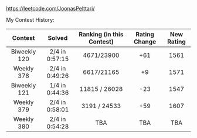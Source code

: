 https://leetcode.com/JoonasPelttari/

My Contest History:

| Contest | Solved | Ranking (in this Contest) | Rating Change | New Rating |
|:---:|:---:|:---:|:---:|:---:|
| Biweekly 120 | 2/4 in 0:57:15 | 4671/23900 | +61 | 1561 |
| Weekly 378 | 2/4 in 0:49:26 | 6617/21165 | +9 | 1571 |
| Biweekly 121 | 1/4 in 0:44:36 | 11815 / 26028 | -23 | 1547 |
| Weekly 379 | 2/4 in 0:58:01 | 3191 / 24533 | +59 | 1607 |
| Weekly 380 | 2/4 in 0:54:28 | TBA | TBA | TBA |